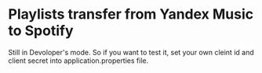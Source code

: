 # Playlists transfer from Yandex Music to Spotify 
Still in Devoloper's mode. So if you want to test it, set your own cleint id and client secret into application.properties file.
